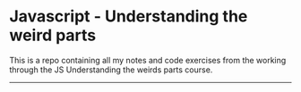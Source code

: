 # Javascript - Understanding the weird parts

This is a repo containing all my notes and code exercises from the working through the JS Understanding the weirds parts course.

---
